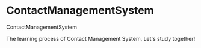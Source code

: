 # ContactManagementSystem

ContactManagementSystem

The learning process of Contact Management System, Let's study together!
